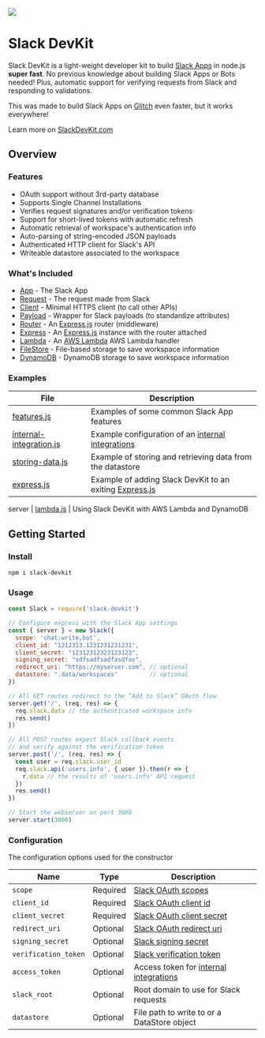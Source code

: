 ![](https://cl.ly/3V2e321C0D00/logo-black.png)

# Slack DevKit
Slack DevKit is a light-weight developer kit to build [Slack Apps](https://api.slack.com/slack-apps) in node.js **super fast**. No previous knowledge about building Slack Apps or Bots needed! Plus, automatic support for verifying requests from Slack and responding to validations.

This was made to build Slack Apps on [Glitch](https://glitch.com) even faster, but it works everywhere!

Learn more on [SlackDevKit.com](https://slackdevkit.com)

## Overview

### Features
* OAuth support without 3rd-party database
* Supports Single Channel Installations
* Verifies request signatures and/or verification tokens
* Support for short-lived tokens with automatic refresh
* Automatic retrieval of workspace's authentication info
* Auto-parsing of string-encoded JSON payloads
* Authenticated HTTP client for Slack's API
* Writeable datastore associated to the workspace


### What's Included
* [App](./core/app.js) - The Slack App
* [Request](./core/request.js) - The request made from Slack
* [Client](./core/client.js) - Minimal HTTPS client (to call other APIs)
* [Payload](./core/payload.js) - Wrapper for Slack payloads (to standardize attributes)
* [Router](./server/router.js) - An [Express.js](https://expressjs.com/) router (middleware)
* [Express](./server/express.js) - An [Express.js](https://expressjs.com/) instance with the router attached
* [Lambda](./server/lambda.js) - An [AWS Lambda](https://aws.amazon.com/lambda/) AWS Lambda handler
* [FileStore](./datastore/filestore.js) - File-based storage to save workspace information
* [DynamoDB](./datastore/dynamodb.js) - DynamoDB storage to save workspace information


### Examples
| File | Description                                         
| ------------------------------------- | ----------------------------------------------------
| [features.js](./examples/features.js) | Examples of some common Slack App features
| [internal-integration.js](./examples/internal-integration.js) | Example configuration of an [internal integrations](https://api.slack.com/slack-apps#internal_integrations)
| [storing-data.js](./examples/storing-data.js) | Example of storing and retrieving data from the datastore
| [express.js](./examples/express.js) | Example of adding Slack DevKit to an exiting [Express.js](https://expressjs.com/) 
server
| [lambda.js](./examples/lambda.js) | Using Slack DevKit with AWS Lambda and DynamoDB

## Getting Started

### Install
```
npm i slack-devkit
```

### Usage
```javascript
const Slack = require('slack-devkit')

// Configure express with the Slack App settings
const { server } = new Slack({
  scope: 'chat:write,bot',
  client_id: "1212313.1231231231231",
  client_secret: "12312312323123123",
  signing_secret: "sdfsadfsadfasdfas",
  redirect_uri: "https://myserver.com", // optional
  datastore: ".data/workspaces"         // optional
})

// All GET routes redirect to the “Add to Slack” OAuth flow
server.get('/', (req, res) => {
  req.slack.data // the authenticated workspace info
  res.send()
})

// All POST routes expect Slack callback events
// and verify against the verification token
server.post('/', (req, res) => {
  const user = req.slack.user_id
  req.slack.api('users.info', { user }).then(r => {
    r.data // the results of 'users.info' API request
  })
  res.send()
})

// Start the webserver on port 3000
server.start(3000)
```


### Configuration
The configuration options used for the constructor


| Name                 | Type     | Description                                         
| -------------------- | -------- | ----------------------------------------------------
| `scope`              | Required | [Slack OAuth scopes](https://api.slack.com/docs/oauth#step_1_-_sending_users_to_authorize_and_or_install)
| `client_id`          | Required | [Slack OAuth client id](https://api.slack.com/docs/oauth#step_1_-_sending_users_to_authorize_and_or_install)
| `client_secret`      | Required | [Slack OAuth client secret](https://api.slack.com/docs/oauth#step_1_-_sending_users_to_authorize_and_or_install)
| `redirect_uri`       | Optional | [Slack OAuth redirect uri](https://api.slack.com/docs/oauth#step_1_-_sending_users_to_authorize_and_or_install)
| `signing_secret`     | Optional | [Slack signing secret](https://api.slack.com/docs/verifying-requests-from-slack#about)
| `verification_token` | Optional | [Slack verification token](https://api.slack.com/events-api#url_verification)
| `access_token`       | Optional | Access token for [internal integrations](https://api.slack.com/slack-apps#internal_integrations)
| `slack_root`         | Optional | Root domain to use for Slack requests
| `datastore`          | Optional | File path to write to or a DataStore object
